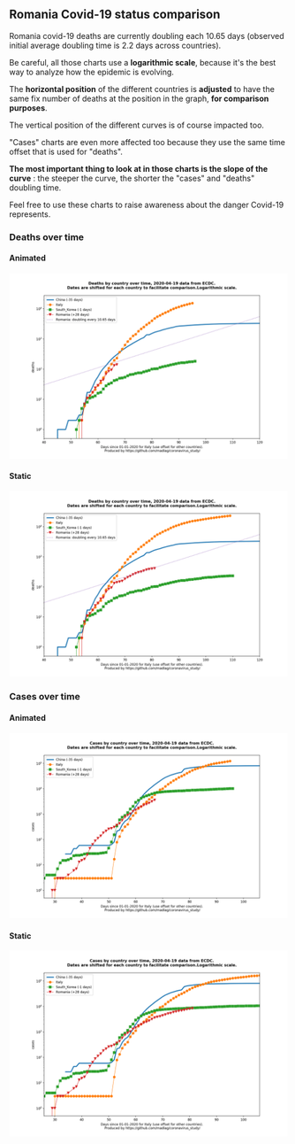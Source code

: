 ## Romania Covid-19 status comparison 

Romania covid-19 deaths are currently doubling each 10.65 days (observed initial average doubling time is 2.2 days across countries).



Be careful, all those charts use a **logarithmic scale**, because it's the best way to analyze how the epidemic is evolving.
 
The **horizontal position** of the different countries is **adjusted** to have the same fix number of deaths at the position in the graph, **for comparison purposes**.

The vertical position of the different curves is of course impacted too.

"Cases" charts are even more affected too because they use the same time offset that is used for "deaths".

**The most important thing to look at in those charts is the slope of the curve** : the steeper the curve, the shorter the "cases" and "deaths" doubling time.

Feel free to use these charts to raise awareness about the danger Covid-19 represents. 


 
### Deaths over time
 
#### Animated
![Romania covid-19 deaths animated chart](https://raw.githubusercontent.com/madlag/coronavirus_study/master/notebooks/graphs/2020-04-19/countries/Romania/2020-04-19_Romania_deaths.gif "Romania covid-19 deaths animated chart")   
 
#### Static
![Romania covid-19 deaths static chart](https://raw.githubusercontent.com/madlag/coronavirus_study/master/notebooks/graphs/2020-04-19/countries/Romania/2020-04-19_Romania_deaths.png "Romania covid-19 deaths static chart")   

 
### Cases over time
 
#### Animated
![Romania covid-19 cases animated chart](https://raw.githubusercontent.com/madlag/coronavirus_study/master/notebooks/graphs/2020-04-19/countries/Romania/2020-04-19_Romania_cases.gif "Romania covid-19 cases animated chart")   
 
#### Static
![Romania covid-19 cases static chart](https://raw.githubusercontent.com/madlag/coronavirus_study/master/notebooks/graphs/2020-04-19/countries/Romania/2020-04-19_Romania_cases.png "Romania covid-19 cases static chart")   

